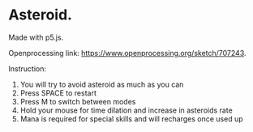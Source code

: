Asteroid.
===========================================

Made with p5.js.

Openprocessing link: https://www.openprocessing.org/sketch/707243.



Instruction:
1. You will try to avoid asteroid as much as you can
2. Press SPACE to restart
3. Press M to switch between modes
4. Hold your mouse for time dilation and increase in asteroids rate
5. Mana is required for special skills and will recharges once used up
